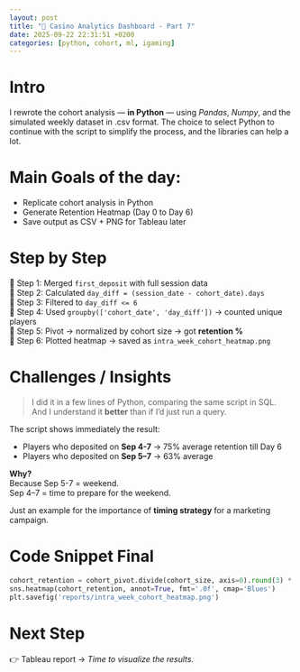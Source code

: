 ```yaml
---
layout: post
title: "🎲 Casino Analytics Dashboard - Part 7"
date: 2025-09-22 22:31:51 +0200
categories: [python, cohort, ml, igaming]
---
```


# Intro

I rewrote the cohort analysis — **in Python** — using _Pandas_, _Numpy_, and the simulated weekly dataset in .csv format. The choice to select Python to continue with the script to simplify the process, and the libraries can help a lot.


# Main Goals of the day:

- Replicate cohort analysis in Python  
- Generate Retention Heatmap (Day 0 to Day 6)  
- Save output as CSV + PNG for Tableau later

# Step by Step

📍 Step 1: Merged `first_deposit` with full session data  
📍 Step 2: Calculated `day_diff = (session_date - cohort_date).days`  
📍 Step 3: Filtered to `day_diff <= 6`  
📍 Step 4: Used `groupby(['cohort_date', 'day_diff'])` → counted unique players  
📍 Step 5: Pivot → normalized by cohort size → got **retention %**  
📍 Step 6: Plotted heatmap → saved as `intra_week_cohort_heatmap.png`

# Challenges / Insights

> I did it in a few lines of Python, comparing the same script in SQL.  
> And I understand it **better** than if I’d just run a query.

The script shows immediately the result: 
- Players who deposited on **Sep 4-7** → 75% average retention till Day 6  
- Players who deposited on **Sep 5–7** → 63% average  

**Why?**  
Because Sep 5-7 = weekend.  
Sep 4–7 = time to prepare for the weekend.  


Just an example for the importance of **timing strategy** for a marketing campaign.

# Code Snippet Final

```python
cohort_retention = cohort_pivot.divide(cohort_size, axis=0).round(3) * 100
sns.heatmap(cohort_retention, annot=True, fmt='.0f', cmap='Blues')
plt.savefig('reports/intra_week_cohort_heatmap.png')

```
</pre>

# Next Step
👉 Tableau report → _Time to visualize the results._
